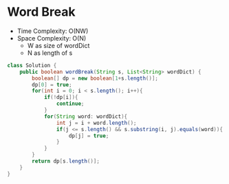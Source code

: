 # Word Break

- Time Complexity: O(NW)
- Space Complexity: O(N)
  - W as size of wordDict
  - N as length of s

```java
class Solution {
    public boolean wordBreak(String s, List<String> wordDict) {
        boolean[] dp = new boolean[1+s.length()];
        dp[0] = true;
        for(int i = 0; i < s.length(); i++){
            if(!dp[i]){
                continue;
            }
            for(String word: wordDict){
                int j = i + word.length();
                if(j <= s.length() && s.substring(i, j).equals(word)){
                    dp[j] = true;
                }
            }
        }
        return dp[s.length()];
    }
}
```
